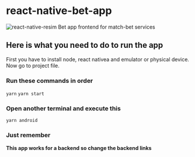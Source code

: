 # react-native-bet-app
![react-native-resim](https://www.appcoda.com/wp-content/uploads/2015/04/react-native.png)
Bet app frontend for match-bet services

## Here is what you need to do to run the app
First you have to install node, react nativea and emulator or physical device.
Now go to project file.

### Run these commands in order
`yarn`
`yarn start`
### Open another terminal and execute this
`yarn android`

### Just remember
**This app works for a backend so change the backend links**
